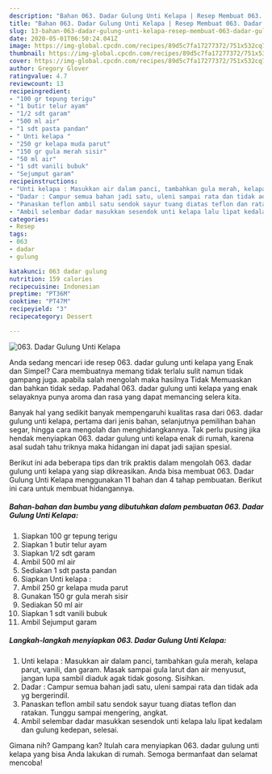 ```yaml
---
description: "Bahan 063. Dadar Gulung Unti Kelapa | Resep Membuat 063. Dadar Gulung Unti Kelapa Yang Enak Dan Mudah"
title: "Bahan 063. Dadar Gulung Unti Kelapa | Resep Membuat 063. Dadar Gulung Unti Kelapa Yang Enak Dan Mudah"
slug: 13-bahan-063-dadar-gulung-unti-kelapa-resep-membuat-063-dadar-gulung-unti-kelapa-yang-enak-dan-mudah
date: 2020-05-01T06:50:24.041Z
image: https://img-global.cpcdn.com/recipes/89d5c7fa17277372/751x532cq70/063-dadar-gulung-unti-kelapa-foto-resep-utama.jpg
thumbnail: https://img-global.cpcdn.com/recipes/89d5c7fa17277372/751x532cq70/063-dadar-gulung-unti-kelapa-foto-resep-utama.jpg
cover: https://img-global.cpcdn.com/recipes/89d5c7fa17277372/751x532cq70/063-dadar-gulung-unti-kelapa-foto-resep-utama.jpg
author: Gregory Glover
ratingvalue: 4.7
reviewcount: 13
recipeingredient:
- "100 gr tepung terigu"
- "1 butir telur ayam"
- "1/2 sdt garam"
- "500 ml air"
- "1 sdt pasta pandan"
- " Unti kelapa "
- "250 gr kelapa muda parut"
- "150 gr gula merah sisir"
- "50 ml air"
- "1 sdt vanili bubuk"
- "Sejumput garam"
recipeinstructions:
- "Unti kelapa : Masukkan air dalam panci, tambahkan gula merah, kelapa parut, vanili, dan garam. Masak sampai gula larut dan air menyusut, jangan lupa sambil diaduk agak tidak gosong. Sisihkan."
- "Dadar : Campur semua bahan jadi satu, uleni sampai rata dan tidak ada yg bergerindil."
- "Panaskan teflon ambil satu sendok sayur tuang diatas teflon dan ratakan. Tunggu sampai mengering, angkat."
- "Ambil selembar dadar masukkan sesendok unti kelapa lalu lipat kedalam dan gulung kedepan, selesai."
categories:
- Resep
tags:
- 063
- dadar
- gulung

katakunci: 063 dadar gulung 
nutrition: 159 calories
recipecuisine: Indonesian
preptime: "PT36M"
cooktime: "PT47M"
recipeyield: "3"
recipecategory: Dessert

---
```



![063. Dadar Gulung Unti Kelapa](https://img-global.cpcdn.com/recipes/89d5c7fa17277372/751x532cq70/063-dadar-gulung-unti-kelapa-foto-resep-utama.jpg)

Anda sedang mencari ide resep 063. dadar gulung unti kelapa yang Enak dan Simpel? Cara membuatnya memang tidak terlalu sulit namun tidak gampang juga. apabila salah mengolah maka hasilnya Tidak Memuaskan dan bahkan tidak sedap. Padahal 063. dadar gulung unti kelapa yang enak selayaknya punya aroma dan rasa yang dapat memancing selera kita.

Banyak hal yang sedikit banyak mempengaruhi kualitas rasa dari 063. dadar gulung unti kelapa, pertama dari jenis bahan, selanjutnya pemilihan bahan segar, hingga cara mengolah dan menghidangkannya. Tak perlu pusing jika hendak menyiapkan 063. dadar gulung unti kelapa enak di rumah, karena asal sudah tahu triknya maka hidangan ini dapat jadi sajian spesial.




Berikut ini ada beberapa tips dan trik praktis dalam mengolah 063. dadar gulung unti kelapa yang siap dikreasikan. Anda bisa membuat 063. Dadar Gulung Unti Kelapa menggunakan 11 bahan dan 4 tahap pembuatan. Berikut ini cara untuk membuat hidangannya.

<!--inarticleads1-->

##### Bahan-bahan dan bumbu yang dibutuhkan dalam pembuatan 063. Dadar Gulung Unti Kelapa:

1. Siapkan 100 gr tepung terigu
1. Siapkan 1 butir telur ayam
1. Siapkan 1/2 sdt garam
1. Ambil 500 ml air
1. Sediakan 1 sdt pasta pandan
1. Siapkan  Unti kelapa :
1. Ambil 250 gr kelapa muda parut
1. Gunakan 150 gr gula merah sisir
1. Sediakan 50 ml air
1. Siapkan 1 sdt vanili bubuk
1. Ambil Sejumput garam




<!--inarticleads2-->

##### Langkah-langkah menyiapkan 063. Dadar Gulung Unti Kelapa:

1. Unti kelapa : Masukkan air dalam panci, tambahkan gula merah, kelapa parut, vanili, dan garam. Masak sampai gula larut dan air menyusut, jangan lupa sambil diaduk agak tidak gosong. Sisihkan.
1. Dadar : Campur semua bahan jadi satu, uleni sampai rata dan tidak ada yg bergerindil.
1. Panaskan teflon ambil satu sendok sayur tuang diatas teflon dan ratakan. Tunggu sampai mengering, angkat.
1. Ambil selembar dadar masukkan sesendok unti kelapa lalu lipat kedalam dan gulung kedepan, selesai.




Gimana nih? Gampang kan? Itulah cara menyiapkan 063. dadar gulung unti kelapa yang bisa Anda lakukan di rumah. Semoga bermanfaat dan selamat mencoba!
